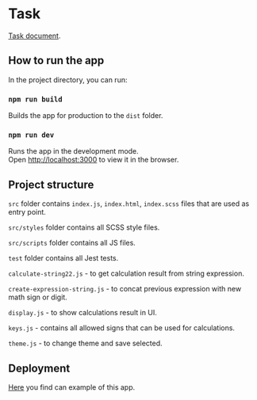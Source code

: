 # Task

[Task document](https://drive.google.com/file/d/1QA11JyjkCLalc6BaTKIEAHt81OpOf3rV/view?usp=sharing).

## How to run the app

In the project directory, you can run:

### `npm run build`

Builds the app for production to the `dist` folder.
### `npm run dev`

Runs the app in the development mode.\
Open [http://localhost:3000](http://localhost:3000) to view it in the browser.


## Project structure

`src` folder contains `index.js`, `index.html`, `index.scss` files that are used as entry point.

`src/styles` folder contains all SCSS style files.

`src/scripts` folder contains all JS files.

`test` folder contains all Jest tests.

`calculate-string22.js` - to get calculation result from string expression.
    
`create-expression-string.js` - to concat previous expression with new math sign or digit.

`display.js` - to show calculations result in UI.

`keys.js` - contains all allowed signs that can be used for calculations.

`theme.js` - to change theme and save selected.

## Deployment

[Here](https://innowise-test.vercel.app/) you find can example of this app.


